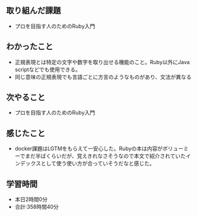 ## 取り組んだ課題
- プロを目指す人のためのRuby入門
## わかったこと
- 正規表現とは特定の文字や数字を取り出せる機能のこと。Ruby以外にJava scriptなどでも使用できる。
- 同じ意味の正規表現でも言語ごとに方言のようなものがあり、文法が異なる
## 次やること
- プロを目指す人のためのRuby入門
## 感じたこと
- docker課題はLGTMをもらえて一安心した。Rubyの本は内容がボリューミーでまだ半ばくらいだが、覚えきれなさそうなので本文で紹介されていたインデックスとして使う使い方が合っていそうだなと感じた。
## 学習時間
- 本日2時間0分<br>
- 合計:358時間40分
